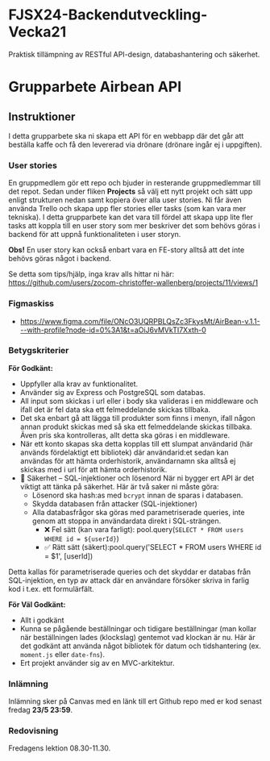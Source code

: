 # FJSX24-Backendutveckling-Vecka21

Praktisk tillämpning av RESTful API-design, databashantering och säkerhet. 

# Grupparbete Airbean API

## Instruktioner

I detta grupparbete ska ni skapa ett API för en webbapp där det går att beställa kaffe och 
få den levererad via drönare (drönare ingår ej i uppgiften).

### User stories
En gruppmedlem gör ett repo och bjuder in resterande gruppmedlemmar till det repot. Sedan under fliken **Projects** så välj ett nytt projekt och sätt upp enligt strukturen nedan samt kopiera över alla user stories. Ni får även använda Trello och skapa upp fler stories eller tasks (som kan vara mer tekniska). I detta grupparbete kan det vara till fördel att skapa upp lite fler tasks att koppla till en user story som mer beskriver det som behövs göras i backend för att uppnå funktionaliteten i user storyn.

**Obs!** En user story kan också enbart vara en FE-story alltså att det inte behövs göras något i backend.

Se detta som tips/hjälp, inga krav alls hittar ni här:
https://github.com/users/zocom-christoffer-wallenberg/projects/11/views/1

### Figmaskiss
* https://www.figma.com/file/ONcO3UQRPBLQsZc3FkysMt/AirBean-v.1.1---with-profile?node-id=0%3A1&t=aOiJ6vMVkTI7Xxth-0

### Betygskriterier

**För Godkänt:**
* Uppfyller alla krav av funktionalitet.
* Använder sig av Express och PostgreSQL som databas.
* All input som skickas i url eller i body ska valideras i en middleware och ifall det är fel data ska ett felmeddelande skickas tillbaka.
* Det ska enbart gå att lägga till produkter som finns i menyn, ifall någon annan produkt skickas med så ska ett felmeddelande skickas tillbaka. Även pris ska kontrolleras, allt detta ska göras i en middleware.
* När ett konto skapas ska detta kopplas till ett slumpat användarid (här används fördelaktigt ett bibliotek) där användarid:et sedan kan användas för att hämta orderhistorik, användarnamn ska alltså ej skickas med i url för att hämta orderhistorik.
* 🔐 Säkerhet – SQL-injektioner och lösenord
När ni bygger ert API är det viktigt att tänka på säkerhet. Här är två saker ni måste göra:
  - Lösenord ska hash:as med `bcrypt` innan de sparas i databasen. 
  - Skydda databasen från attacker (SQL-injektioner)
  - Alla databasfrågor ska göras med parametriserade queries, inte genom att stoppa in användardata direkt i SQL-strängen.
    - ❌ Fel sätt (kan vara farligt): pool.query(`SELECT * FROM users WHERE id = ${userId}`)
    - ✅ Rätt sätt (säkert):pool.query('SELECT * FROM users WHERE id = $1', [userId])

Detta kallas för parametriserade queries och det skyddar er databas från SQL-injektion, en typ av attack där en användare försöker skriva in farlig kod i t.ex. ett formulärfält.



**För Väl Godkänt:**
* Allt i godkänt
* Kunna se pågående beställningar och tidigare beställningar (man kollar när beställningen lades (klockslag) gentemot vad klockan är nu. Här är det godkänt att använda något bibliotek för datum och tidshantering (ex. `moment.js` eller `date-fns`).
* Ert projekt använder sig av en MVC-arkitektur.

### Inlämning
Inlämning sker på Canvas med en länk till ert Github repo med er kod senast fredag **23/5 23:59**. 

### Redovisning
Fredagens lektion 08.30-11.30.

